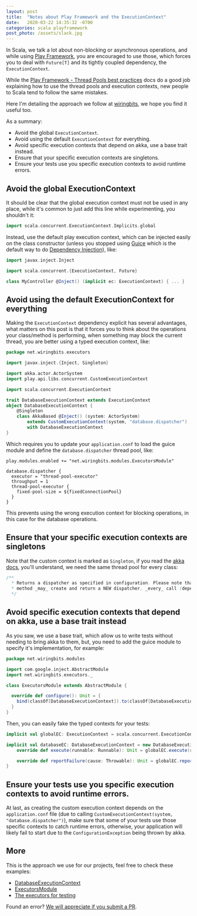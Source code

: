 ```yaml
---
layout: post
title:  "Notes about Play Framework and the ExecutionContext"
date:   2020-03-22 14:35:32 -0700
categories: scala playframework
post_photo: /assets/slack.jpg
---
```


In Scala, we talk a lot about non-blocking or asynchronous operations, and while using [Play Framework](https://www.playframework.com), you are encouraged to use those, which forces you to deal with `Future[T]` and its tightly coupled dependency, the `ExecutionContext`.

While the [Play Framework - Thread Pools best practices](https://www.playframework.com/documentation/2.8.x/ThreadPools#Best-practices) docs do a good job explaining how to use the thread pools and execution contexts, new people to Scala tend to follow the same mistakes.

Here I'm detailing the approach we follow at [wiringbits](https://wiringbits.net), we hope you find it useful too.

As a summary:
- Avoid the global `ExecutionContext`.
- Avoid using the default `ExecutionContext` for everything.
- Avoid specific execution contexts that depend on akka, use a base trait instead.
- Ensure that your specific execution contexts are singletons.
- Ensure your tests use you specific execution contexts to avoid runtime errors.


## Avoid the global ExecutionContext
It should be clear that the global execution context must not be used in any place, while it's common to just add this line while experimenting, you shouldn't it:

```scala
import scala.concurrent.ExecutionContext.Implicits.global
```

Instead, use the default play execution context, which can be injected easily on the class constructor (unless you stopped using [Guice](https://github.com/google/guice) which is the default way to do [Dependency Injection](https://www.playframework.com/documentation/2.8.x/ScalaDependencyInjection)), like:

```scala
import javax.inject.Inject

import scala.concurrent.{ExecutionContext, Future}

class MyController @Inject() (implicit ec: ExecutionContext) { ... }
```


## Avoid using the default ExecutionContext for everything

Making the `ExecutionContext` dependency explicit has several advantages, what matters on this post is that it forces you to think about the operations your class/method is performing, when something may block the current thread, you are better using a typed execution context, like:

```scala
package net.wiringbits.executors

import javax.inject.{Inject, Singleton}

import akka.actor.ActorSystem
import play.api.libs.concurrent.CustomExecutionContext

import scala.concurrent.ExecutionContext

trait DatabaseExecutionContext extends ExecutionContext
object DatabaseExecutionContext {
    @Singleton
    class AkkaBased @Inject() (system: ActorSystem)
        extends CustomExecutionContext(system, "database.dispatcher")
        with DatabaseExecutionContext
}
```

Which requires you to update your `application.conf` to load the guice module and define the `database.dispatcher` thread pool, like:
```
play.modules.enabled += "net.wiringbits.modules.ExecutorsModule"

database.dispatcher {
  executor = "thread-pool-executor"
  throughput = 1
  thread-pool-executor {
    fixed-pool-size = ${fixedConnectionPool}
  }
}
```

This prevents using the wrong execution context for blocking operations, in this case for the database operations.

## Ensure that your specific execution contexts are singletons
Note that the custom context is marked as `Singleton`, if you read the [akka docs](https://github.com/akka/akka/blob/master/akka-actor/src/main/scala/akka/dispatch/Dispatchers.scala#L109), you'll understand, we need the same thread pool for every class:
```scala
/**
  * Returns a dispatcher as specified in configuration. Please note that this
  * method _may_ create and return a NEW dispatcher, _every_ call (depending on the `MessageDispatcherConfigurator`dispatcher config the id points to).
  */
```


## Avoid specific execution contexts that depend on akka, use a base trait instead
As you saw, we use a base trait, which allow us to write tests without needing to bring akka to them, but, you need to add the guice module to specify it's implementation, for example:
```scala
package net.wiringbits.modules

import com.google.inject.AbstractModule
import net.wiringbits.executors._

class ExecutorsModule extends AbstractModule {

  override def configure(): Unit = {
    bind(classOf[DatabaseExecutionContext]).to(classOf[DatabaseExecutionContext.AkkaBased]).asEagerSingleton()
  }
}
```

Then, you can easily fake the typed contexts for your tests:
```scala
implicit val globalEC: ExecutionContext = scala.concurrent.ExecutionContext.global

implicit val databaseEC: DatabaseExecutionContext = new DatabaseExecutionContext {
    override def execute(runnable: Runnable): Unit = globalEC.execute(runnable)

    override def reportFailure(cause: Throwable): Unit = globalEC.reportFailure(cause)
}
```


## Ensure your tests use you specific execution contexts to avoid runtime errors.
At last, as creating the custom execution context depends on the `application.conf` file (due to calling `CustomExecutionContext(system, "database.dispatcher")`), make sure that some of your tests use those specific contexts to catch runtime errors, otherwise, your application will likely fail to start due to the `ConfigurationException` being thrown by akka.


## More
This is the approach we use for our projects, feel free to check these examples:
- [DatabaseExecutionContext](https://github.com/X9Developers/block-explorer/blob/develop/server/app/com/xsn/explorer/executors/DatabaseExecutionContext.scala)
- [ExecutorsModule](https://github.com/X9Developers/block-explorer/blob/develop/server/app/com/xsn/explorer/modules/ExecutorsModule.scala)
- [The executors for testing](https://github.com/X9Developers/block-explorer/blob/develop/server/test/com/xsn/explorer/helpers/Executors.scala)




Found an error? [We will appreciate if you submit a PR](https://github.com/wiringbits/wiringbits.github.io/blob/master/_posts/2020-03-22-notes-about-play-framework-and-the-execution-context.markdown).
